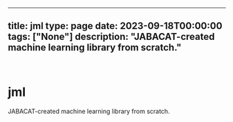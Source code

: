 
---
title: jml
type: page
date: 2023-09-18T00:00:00
tags: ["None"]
description: "JABACAT-created machine learning library from scratch."
---


<br>

# jml
JABACAT-created machine learning library from scratch.
